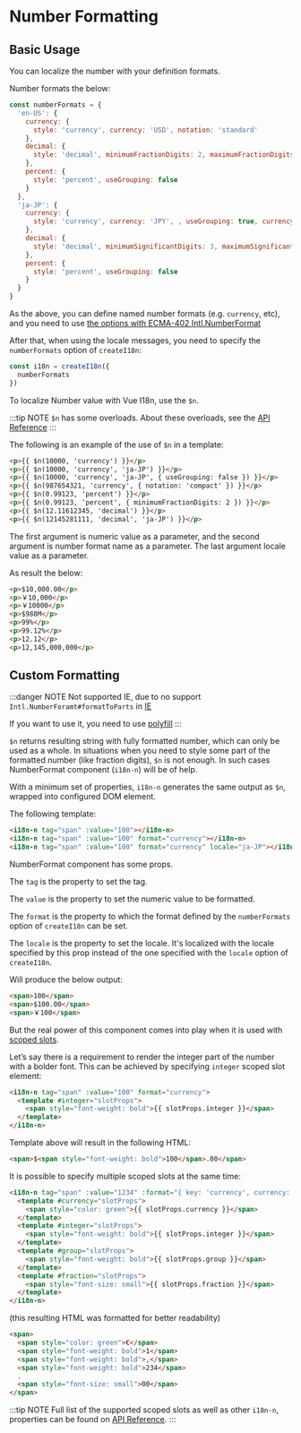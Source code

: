 # Number Formatting

## Basic Usage

You can localize the number with your definition formats.

Number formats the below:

```js
const numberFormats = {
  'en-US': {
    currency: {
      style: 'currency', currency: 'USD', notation: 'standard'
    },
    decimal: {
      style: 'decimal', minimumFractionDigits: 2, maximumFractionDigits: 2
    },
    percent: {
      style: 'percent', useGrouping: false
    }
  },
  'ja-JP': {
    currency: {
      style: 'currency', currency: 'JPY', , useGrouping: true, currencyDisplay: 'symbol'
    },
    decimal: {
      style: 'decimal', minimumSignificantDigits: 3, maximumSignificantDigits: 5
    },
    percent: {
      style: 'percent', useGrouping: false
    }
  }
}
```

As the above, you can define named number formats (e.g. `currency`, etc), and you need to use [the options with ECMA-402 Intl.NumberFormat](https://tc39.es/ecma402/#numberformat-objects)

After that, when using the locale messages, you need to specify the `numberFormats` option of `createI18n`:

```js
const i18n = createI18n({
  numberFormats
})
```

To localize Number value with Vue I18n, use the `$n`.

:::tip NOTE
`$n` has some overloads. About these overloads, see the [API Reference](../../api/injection#n-value)
:::

The following is an example of the use of `$n` in a template:

```html
<p>{{ $n(10000, 'currency') }}</p>
<p>{{ $n(10000, 'currency', 'ja-JP') }}</p>
<p>{{ $n(10000, 'currency', 'ja-JP', { useGrouping: false }) }}</p>
<p>{{ $n(987654321, 'currency', { notation: 'compact' }) }}</p>
<p>{{ $n(0.99123, 'percent') }}</p>
<p>{{ $n(0.99123, 'percent', { minimumFractionDigits: 2 }) }}</p>
<p>{{ $n(12.11612345, 'decimal') }}</p>
<p>{{ $n(12145281111, 'decimal', 'ja-JP') }}</p>
```

The first argument is numeric value as a parameter, and the second argument is number format name as a parameter. The last argument locale value as a parameter.

As result the below:

```html
<p>$10,000.00</p>
<p>￥10,000</p>
<p>￥10000</p>
<p>$988M</p>
<p>99%</p>
<p>99.12%</p>
<p>12.12</p>
<p>12,145,000,000</p>
```

## Custom Formatting

:::danger NOTE
Not supported IE, due to no support `Intl.NumberForamt#formatToParts` in [IE](https://developer.mozilla.org/en-US/docs/Web/JavaScript/Reference/Global_Objects/Intl/NumberFormat/formatToParts)

If you want to use it, you need to use [polyfill](https://github.com/formatjs/formatjs/tree/main/packages/intl-numberformat)
:::

`$n` returns resulting string with fully formatted number, which can only be used as a whole. In situations when you need to style some part of the formatted number (like fraction digits), `$n` is not enough. In such cases NumberFormat component (`i18n-n`) will be of help.

With a minimum set of properties, `i18n-n` generates the same output as `$n`, wrapped into configured DOM element.

The following template:

```html
<i18n-n tag="span" :value="100"></i18n-n>
<i18n-n tag="span" :value="100" format="currency"></i18n-n>
<i18n-n tag="span" :value="100" format="currency" locale="ja-JP"></i18n-n>
```

NumberFormat component has some props.

The `tag` is the property to set the tag.

The `value` is the property to set the numeric value to be formatted.

The `format` is the property to which the format defined by the `numberFormats` option of `createI18n` can be set.

The `locale` is the property to set the locale. It's localized with the locale specified by this prop instead of the one specified with the `locale` option of `createI18n`.

Will produce the below output:

```html
<span>100</span>
<span>$100.00</span>
<span>￥100</span>
```

But the real power of this component comes into play when it is used with [scoped slots](https://v3.vuejs.org/guide/component-slots.html#scoped-slots).

Let’s say there is a requirement to render the integer part of the number with a bolder font. This can be achieved by specifying `integer` scoped slot element:

```html
<i18n-n tag="span" :value="100" format="currency">
  <template #integer="slotProps">
    <span style="font-weight: bold">{{ slotProps.integer }}</span>
  </template>
</i18n-n>
```

Template above will result in the following HTML:

```html
<span>$<span style="font-weight: bold">100</span>.00</span>
```

It is possible to specify multiple scoped slots at the same time:

```html
<i18n-n tag="span" :value="1234" :format="{ key: 'currency', currency: 'EUR' }">
  <template #currency="slotProps">
    <span style="color: green">{{ slotProps.currency }}</span>
  </template>
  <template #integer="slotProps">
    <span style="font-weight: bold">{{ slotProps.integer }}</span>
  </template>
  <template #group="slotProps">
    <span style="font-weight: bold">{{ slotProps.group }}</span>
  </template>
  <template #fraction="slotProps">
    <span style="font-size: small">{{ slotProps.fraction }}</span>
  </template>
</i18n-n>
```

(this resulting HTML was formatted for better readability)

```html
<span>
  <span style="color: green">€</span>
  <span style="font-weight: bold">1</span>
  <span style="font-weight: bold">,</span>
  <span style="font-weight: bold">234</span>
  .
  <span style="font-size: small">00</span>
</span>
```

:::tip NOTE
Full list of the supported scoped slots as well as other `i18n-n`, properties can be found on [API Reference](../../api/component.html#numberformat).
:::
